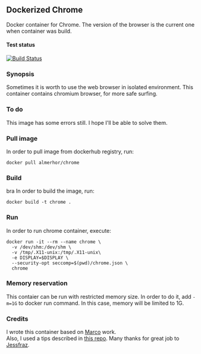 ## Dockerized Chrome

Docker container for Chrome. The version of the browser is the current one when
container was build.

#### Test status

[![Build Status](https://travis-ci.org/pawelpiwosz/docker-chrome.svg?branch=master)](https://travis-ci.org/pawelpiwosz/docker-chrome)

### Synopsis

Sometimes it is worth to use the web browser in isolated environment. This
container contains chromium browser, for more safe surfing.

### To do

This image has some errors still. I hope I'll be able to solve them.

### Pull image

In order to pull image from dockerhub registry, run:

```
docker pull almerhor/chrome
```

### Build
bra
In order to build the image, run:

```
docker build -t chrome .
```

### Run

In order to run chrome container, execute:

```
docker run -it --rm --name chrome \
  -v /dev/shm:/dev/shm \
  -v /tmp/.X11-unix:/tmp/.X11-unix\
  -e DISPLAY=$DISPLAY \
  --security-opt seccomp=$(pwd)/chrome.json \
  chrome
```

### Memory reservation

This contaier can be run with restricted memory size. In order to do it, add
`-m=1G` to docker run command. In this case, memory will be limited to 1G.

### Credits

I wrote this container based on [Marco](https://github.com/mmatoscom/) work.  
Also, I used a tips described in [this repo](https://github.com/Zenika/alpine-chrome).
Many thanks for great job to [Jessfraz](https://github.com/jessfraz/dockerfiles).
